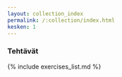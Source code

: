 ```yaml
---
layout: collection_index
permalink: /:collection/index.html
kesken: 1
---
```



### Tehtävät


{% include exercises_list.md %}
